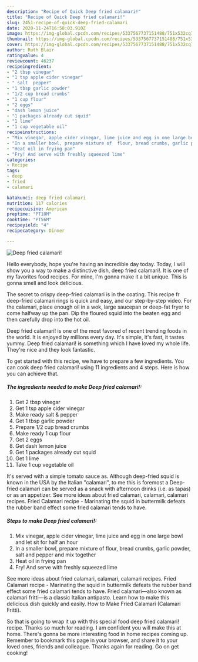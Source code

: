 ```yaml
---
description: "Recipe of Quick Deep fried calamari!"
title: "Recipe of Quick Deep fried calamari!"
slug: 2451-recipe-of-quick-deep-fried-calamari
date: 2020-11-24T16:58:03.910Z
image: https://img-global.cpcdn.com/recipes/5337567737151488/751x532cq70/deep-fried-calamari-recipe-main-photo.jpg
thumbnail: https://img-global.cpcdn.com/recipes/5337567737151488/751x532cq70/deep-fried-calamari-recipe-main-photo.jpg
cover: https://img-global.cpcdn.com/recipes/5337567737151488/751x532cq70/deep-fried-calamari-recipe-main-photo.jpg
author: Ruth Blair
ratingvalue: 4
reviewcount: 46237
recipeingredient:
- "2 tbsp vinegar"
- "1 tsp apple cider vinegar"
- " salt  pepper"
- "1 tbsp garlic powder"
- "1/2 cup bread crumbs"
- "1 cup flour"
- "2 eggs"
- "dash lemon juice"
- "1 packages already cut squid"
- "1 lime"
- "1 cup vegetable oil"
recipeinstructions:
- "Mix vinegar, apple cider vinegar, lime juice and egg in one large bowl and let sit for half an hour"
- "In a smaller bowl, prepare mixture of  flour, bread crumbs, garlic powder, salt and pepper and mix together"
- "Heat oil in frying pan"
- "Fry! And serve with freshly squeezed lime"
categories:
- Recipe
tags:
- deep
- fried
- calamari

katakunci: deep fried calamari 
nutrition: 117 calories
recipecuisine: American
preptime: "PT18M"
cooktime: "PT56M"
recipeyield: "4"
recipecategory: Dinner

---
```



![Deep fried calamari!](https://img-global.cpcdn.com/recipes/5337567737151488/751x532cq70/deep-fried-calamari-recipe-main-photo.jpg)

Hello everybody, hope you're having an incredible day today. Today, I will show you a way to make a distinctive dish, deep fried calamari!. It is one of my favorites food recipes. For mine, I'm gonna make it a bit unique. This is gonna smell and look delicious.

The secret to crispy deep-fried calamari is in the coating. This recipe fr deep-fried calamari rings is quick and easy, and our step-by-step video. For the calamari, place enough oil in a wok, large saucepan or deep-fat fryer to come halfway up the pan. Dip the floured squid into the beaten egg and then carefully drop into the hot oil.

Deep fried calamari! is one of the most favored of recent trending foods in the world. It is enjoyed by millions every day. It's simple, it's fast, it tastes yummy. Deep fried calamari! is something which I have loved my whole life. They're nice and they look fantastic.


To get started with this recipe, we have to prepare a few ingredients. You can cook deep fried calamari! using 11 ingredients and 4 steps. Here is how you can achieve that.

<!--inarticleads1-->

##### The ingredients needed to make Deep fried calamari!:

1. Get 2 tbsp vinegar
1. Get 1 tsp apple cider vinegar
1. Make ready  salt &amp; pepper
1. Get 1 tbsp garlic powder
1. Prepare 1/2 cup bread crumbs
1. Make ready 1 cup flour
1. Get 2 eggs
1. Get dash lemon juice
1. Get 1 packages already cut squid
1. Get 1 lime
1. Take 1 cup vegetable oil


It&#39;s served with a simple tomato sauce as. Although deep-fried squid is known in the USA by the Italian &#34;calamari&#34;, to me this is foremost a Deep-fried calamari can be served as a snack with afternoon drinks (i.e. as tapas) or as an appetizer. See more ideas about fried calamari, calamari, calamari recipes. Fried Calamari recipe - Marinating the squid in buttermilk defeats the rubber band effect some fried calamari tends to have. 

<!--inarticleads2-->

##### Steps to make Deep fried calamari!:

1. Mix vinegar, apple cider vinegar, lime juice and egg in one large bowl and let sit for half an hour
1. In a smaller bowl, prepare mixture of  flour, bread crumbs, garlic powder, salt and pepper and mix together
1. Heat oil in frying pan
1. Fry! And serve with freshly squeezed lime


See more ideas about fried calamari, calamari, calamari recipes. Fried Calamari recipe - Marinating the squid in buttermilk defeats the rubber band effect some fried calamari tends to have. Fried calamari—also known as calamari fritti—is a classic Italian antipasto. Learn how to make this delicious dish quickly and easily. How to Make Fried Calamari (Calamari Fritti). 

So that is going to wrap it up with this special food deep fried calamari! recipe. Thanks so much for reading. I am confident you will make this at home. There's gonna be more interesting food in home recipes coming up. Remember to bookmark this page in your browser, and share it to your loved ones, friends and colleague. Thanks again for reading. Go on get cooking!
